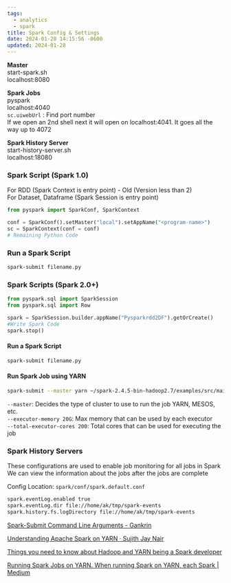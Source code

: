 ```yaml
---
tags:
  - analytics
  - spark
title: Spark Config & Settings
date: 2024-01-28 14:15:56 -0600
updated: 2024-01-28
---
```


**Master**  
start-spark.sh  
localhost:8080

**Spark Jobs**  
pyspark  
localhost:4040  
`sc.uiwebUrl` : Find port number  
If we open an 2nd shell next it will open on localhost:4041. It goes all the way up to 4072

**Spark History Server**  
start-history-server.sh  
localhost:18080

### Spark Script (Spark 1.0)

For RDD (Spark Context is entry point) - Old (Version less than 2)  
For Dataset, Dataframe (Spark Session is entry point)

````python
from pyspark import SparkConf, SparkContext

conf = SparkConf().setMaster("local").setAppName("<program-name>")
sc = SparkContext(conf = conf)
# Remaining Python Code
````

### Run a Spark Script

````bash
spark-submit filename.py
````

### Spark Scripts (Spark 2.0+)

````python
from pyspark.sql import SparkSession
from pyspark.sql import Row

spark = SparkSession.builder.appName("Pysparkrdd2DF").getOrCreate()
#Write Spark Code
spark.stop()
````

#### Run a Spark Script

````bash
spark-submit filename.py
````

#### Run Spark Job using YARN

````bash
spark-submit --master yarn ~/spark-2.4.5-bin-hadoop2.7/examples/src/main/python/wordcount.py file://home/ak/datasets/sample.txt
````

`--master`: Decides the type of cluster to use to run the job YARN, MESOS, etc.  
`--executor-memory 20G`: Max memory that can be used by each executor  
`--total-executor-cores 200`: Total cores that can be used for executing the job

### Spark History Servers

These configurations are used to enable job monitoring for all jobs in Spark  
We can view the information about the jobs after the jobs are complete

Config Location: `spark/conf/spark.default.conf`

````bash
spark.eventLog.enabled true
spark.eventLog.dir file://home/ak/tmp/spark-events
spark.history.fs.logDirectory file://home/ak/tmp/spark-events
````

[Spark-Submit Command Line Arguments - Gankrin](https://gankrin.org/spark-submit-command-line-arguments-for-scalajava-applications/)  

[Understanding Apache Spark on YARN · Sujith Jay Nair](https://sujithjay.com/spark/with-yarn)  

[Things you need to know about Hadoop and YARN being a Spark developer](https://luminousmen.com/post/hadoop-yarn-spark)  

[Running Spark Jobs on YARN. When running Spark on YARN, each Spark | Medium](https://medium.com/@goyalsaurabh66/running-spark-jobs-on-yarn-809163fc57e2)
